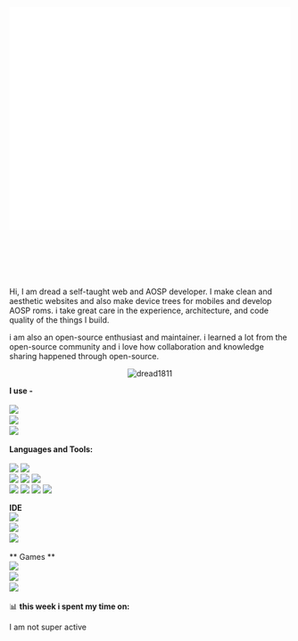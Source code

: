 <div align="center">
	<br>
		<img src="header.svg" width="800" height="400" alt="Click to see the source">
	<br>
</div>
<br>
<br>
<br>
<br>
<br>

Hi, I am dread a self-taught web and AOSP developer. I make clean and aesthetic websites and also make device trees for mobiles and develop AOSP roms.
i take great care in the experience, architecture, and code quality of the things I build.

i am also an open-source enthusiast and maintainer. i learned a lot from the open-source community and i love how collaboration and knowledge sharing happened through open-source.


<p align="center"> <img src="https://github-readme-stats.vercel.app/api?username=dread1811&show_icons=true&theme=gotham" alt="dread1811" />

**I use -**
<br><br>
<img src="https://img.shields.io/badge/lineageos-167C80?style=for-the-badge&logo=lineageos&logoColor=white" />
<br>
<img src="https://img.shields.io/badge/Windows-0078D6?style=for-the-badge&logo=windows&logoColor=white"/>
<br>
<img src="https://img.shields.io/badge/Fedora-294172?style=for-the-badge&logo=fedora&logoColor=white" />

**Languages and Tools:**  
<br>
 <img src="https://img.shields.io/badge/HTML5-E34F26?style=for-the-badge&logo=html5&logoColor=white" /> 
 <img src="https://img.shields.io/badge/Node%20js-339933?style=for-the-badge&logo=nodedotjs&logoColor=white" />  <br> <img src = "https://img.shields.io/badge/CSS3-1572B6?style=for-the-badge&logo=css3&logoColor=white" /> 
 <img src="https://img.shields.io/badge/Express%20js-000000?style=for-the-badge&logo=express&logoColor=white" />
  <img src="https://img.shields.io/badge/JavaScript-323330?style=for-the-badge&logo=javascript&logoColor=F7DF1E" />   <br>
  <img src="https://img.shields.io/badge/json-5E5C5C?style=for-the-badge&logo=json&logoColor=white"/> 
  <img src ="https://img.shields.io/badge/Pug-E3C29B?style=for-the-badge&logo=pug&logoColor=black" /> 
  <img src="https://img.shields.io/badge/ThreeJs-black?style=for-the-badge&logo=three.js&logoColor=white" /> 
  <img src="https://img.shields.io/badge/Python-FFD43B?style=for-the-badge&logo=python&logoColor=blue" /> 

**IDE** <br> 
<img src="https://img.shields.io/badge/VSCode-0078D4?style=for-the-badge&logo=visual%20studio%20code&logoColor=white" /> <br>
<img src="https://img.shields.io/badge/Visual_Studio_Code-0078D4?style=for-the-badge&logo=visual%20studio%20code&logoColor=white" /> <br>
<img src="https://img.shields.io/badge/Visual_Studio-5C2D91?style=for-the-badge&logo=visual%20studio&logoColor=white" />

** Games **
<br>
<img src="https://img.shields.io/badge/Counter_Strike-000000?style=for-the-badge&logo=counter-strike&logoColor=white" />
<br>
<img src="https://img.shields.io/badge/Epic%20Games-313131?style=for-the-badge&logo=Epic%20Games&logoColor=white" />
<br>
<img src="https://img.shields.io/badge/Xbox-107C10?style=for-the-badge&logo=xbox&logoColor=white" />

📊 **this week i spent my time on:**

<!--START_SECTION:waka-->
<!--END_SECTION:waka-->
I am not super active
<!--
**dreAd1811/dread1811** is a ✨ _special_ ✨ repository because its `README.md` (this file) appears on your GitHub profile.

Here are some ideas to get you started:

- 🔭 I’m currently working on ...
- 🌱 I’m currently learning ...
- 👯 I’m looking to collaborate on ...
- 🤔 I’m looking for help with ...
- 💬 Ask me about ...
- 📫 How to reach me: ...
- 😄 Pronouns: ...
- ⚡ Fun fact: ...
-->
